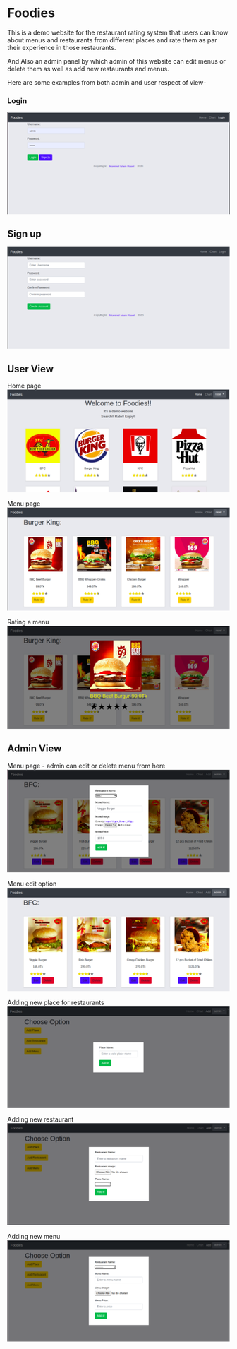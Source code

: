 # Foodies

This is a demo website for the restaurant rating system that users can know about menus and restaurants from different places and rate them as par their experience in those restaurants.

And Also an admin panel by which admin of this website can edit menus or delete them as well as add new restaurants and menus.

Here are some examples from both admin and user respect of view-

### Login
![GitHub Logo](/Images/login.png)

## Sign up
![GitHub Logo](/Images/signup.png)

## User View
Home page
![GitHub Logo](/Images/user/home_u.png)

Menu page
![GitHub Logo](/Images/user/menu_u.png)

Rating a menu
![GitHub Logo](/Images/user/rating_u.png)

## Admin View
Menu page - admin can edit or delete menu from here
![GitHub Logo](/Images/admin/edit_a.png)

Menu edit option
![GitHub Logo](/Images/admin/menu_a.png)

Adding new place for restaurants
![GitHub Logo](/Images/admin/place.png)

Adding new restaurant
![GitHub Logo](/Images/admin/restaurant.png)

Adding new menu
![GitHub Logo](/Images/admin/menu.png)
